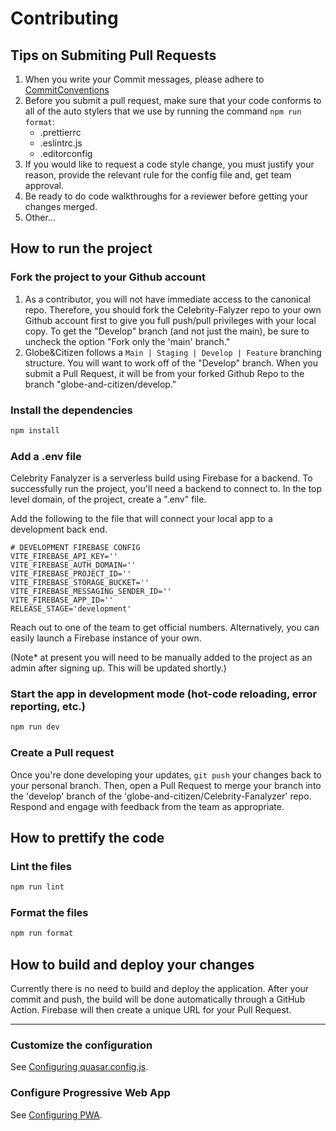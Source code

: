 # Contributing

## Tips on Submiting Pull Requests

1. When you write your Commit messages, please adhere to [CommitConventions](https://www.conventionalcommits.org/en/v1.0.0/)
2. Before you submit a pull request, make sure that your code conforms to all of the auto stylers that we use by running the command `npm run format`:
   - .prettierrc
   - .eslintrc.js
   - .editorconfig
3. If you would like to request a code style change, you must justify your reason, provide the relevant rule for the config file and, get team approval.
4. Be ready to do code walkthroughs for a reviewer before getting your changes merged.
5. Other...

## How to run the project

### Fork the project to your Github account

1. As a contributor, you will not have immediate access to the canonical repo. Therefore, you should fork the Celebrity-Falyzer repo to your own Github account first to give you full push/pull privileges with your local copy. To get the "Develop" branch (and not just the main), be sure to uncheck the option "Fork only the 'main' branch."
2. Globe&Citizen follows a `Main | Staging | Develop | Feature` branching structure. You will want to work off of the "Develop" branch. When you submit a Pull Request, it will be from your forked Github Repo to the branch "globe-and-citizen/develop."

### Install the dependencies

```bash
npm install
```

### Add a .env file

Celebrity Fanalyzer is a serverless build using Firebase for a backend. To successfully run the project, you'll need a backend to connect to. In the top level domain, of the project, create a ".env" file.

Add the following to the file that will connect your local app to a development back end.

```
# DEVELOPMENT FIREBASE CONFIG
VITE_FIREBASE_API_KEY=''
VITE_FIREBASE_AUTH_DOMAIN=''
VITE_FIREBASE_PROJECT_ID=''
VITE_FIREBASE_STORAGE_BUCKET=''
VITE_FIREBASE_MESSAGING_SENDER_ID=''
VITE_FIREBASE_APP_ID=''
RELEASE_STAGE='development'
```

Reach out to one of the team to get official numbers. Alternatively, you can easily launch a Firebase instance of your own.

(Note\* at present you will need to be manually added to the project as an admin after signing up. This will be updated shortly.)

### Start the app in development mode (hot-code reloading, error reporting, etc.)

```bash
npm run dev
```

### Create a Pull request

Once you're done developing your updates, `git push` your changes back to your personal branch.
Then, open a Pull Request to merge your branch into the 'develop' branch of the 'globe-and-citizen/Celebrity-Fanalyzer' repo.
Respond and engage with feedback from the team as appropriate.

## How to prettify the code

### Lint the files

```bash
npm run lint
```

### Format the files

```bash
npm run format
```

## How to build and deploy your changes

Currently there is no need to build and deploy the application.
After your commit and push, the build will be done automatically through a GitHub Action.
Firebase will then create a unique URL for your Pull Request.

---

### Customize the configuration

See [Configuring quasar.config.js](https://v2.quasar.dev/quasar-cli-vite/quasar-config-js).

### Configure Progressive Web App

See [Configuring PWA](https://quasar.dev/quasar-cli-vite/developing-pwa/introduction).

